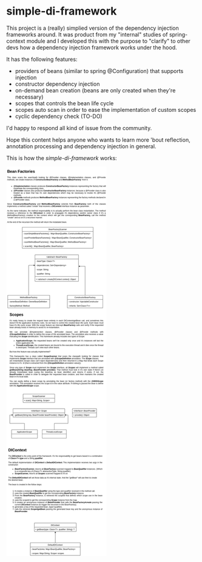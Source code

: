 # simple-di-framework

This project is a (really) simplied version of the dependency injection
frameworks around. It was product from my "internal" studies of spring-context
module and I developed this with the purpose to "clarify" to other devs how
a dependency injection framework works under the hood.

It has the following features:

* providers of beans (similar to spring @Configuration) that supports injection
* constructor dependency injection
* on-demand bean creation (beans are only created when they're necessary)
* scopes that controls the bean life cycle
* scopes auto scan in order to ease the implementation of custom scopes
* cyclic dependency check (TO-DO)

I'd happy to respond all kind of issue from the community.

Hope this content helps anyone who wants to learn more 'bout reflection, annotation
processing and dependency injection in general.

This is how the *simple-di-framework* works:

![simple-di-framework](simple-di-framework.jpg)

